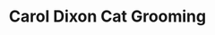 ---
title: "Carol Dixon Cat Grooming"
url: /gainesville/carol-dixon-cat-grooming/
shop: Tiersalon
---